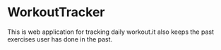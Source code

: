 # WorkoutTracker


This is web application for tracking daily workout.it also keeps the past exercises user has done in the past.
